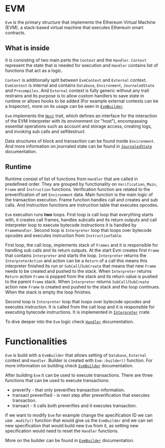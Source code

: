 # EVM

`Evm` is the primary structure that implements the Ethereum Virtual Machine (EVM), a stack-based virtual machine that executes Ethereum smart contracts.

## What is inside

It is consisting of two main parts the `Context` and the `Handler`. `Context` represent the state that is needed for execution and `Handler` contains list of functions that act as a logic.

`Context` is additionally split between `EvmContext` and `External` context. `EvmContext` is internal and contains `Database`, `Environment`, `JournaledState` and `Precompiles`. And `External` context is fully generic without any trait restrains and its purpose is to allow custom handlers to save state in runtime or allows hooks to be added (For example external contexts can be a Inspector), more on its usage can be seen in [`EvmBuilder`](./builder.md).

`Evm` implements the [`Host`](./../interpreter/host.md) trait, which defines an interface for the interaction of the EVM Interpreter with its environment (or "host"), encompassing essential operations such as account and storage access, creating logs, and invoking sub calls and selfdestruct.

Data structures of block and transaction can be found inside `Environment`. And more information on journaled state can be found in [`JournaledState`](../revm_journaled_state/journaled_state.md) documentation.

## Runtime

Runtime consist of list of functions from `Handler` that are called in predefined order. They are grouped by functionality on `Verification`, `Main`, `Frame` and `Instruction` functions. Verification function are related to the preverification of set `Environment` data. Main function is the main logic of the transaction execution. Frame function handles call and creates and sub calls. And Instruction functions are instruction table that executes opcodes.

`Evm` execution runs **two** loops. First loop is call loop that everything starts with, it creates call frames, handles subcalls and its return outputs and call Interpreter loop to execute bytecode instructions it is handled by `FrameHandler`. Second loop is `Interpreter` loop that loops over bytecode opcodes and executes instruction from `InstructionTable`.

First loop, the call loop, implements stack of `Frames` and it is responsible for handling sub calls and its return outputs. At the start Evm creates first `Frame` that contains `Interpreter` and starts the loop. `Interpreter` returns the `InterpreterAction` and action can be a `Return` of a call this means this interpreter finished its run or `SubCall`/`SubCreate` that means that new `Frame` needs to be created and pushed to the stack. When `Interpreter` returns `Return` action `Frame` is popped from the stack and its return value is pushed to the parent `Frame` stack. When `Interpreter` returns `SubCall`/`SubCreate` action new `Frame` is created and pushed to the stack and the loop continues. When the stack is empty the loop finishes.

Second loop is `Interpreter` loop that loops over bytecode opcodes and executes instruction. It is called from the call loop and it is responsible for executing bytecode instructions. It is implemented in [`Interpreter`](../revm_interpreter/interpreter.md) crate.

To dive deeper into the `Evm` logic  check [`Handler`](../handler.md) documentation.

# Functionalities

`Evm` is build with a `EvmBuilder` that allows setting of `Database`, `External` context and `Handler`. Builder is created with `Evm::builder()` function. For more information on building check [`EvmBuilder`](./builder.md) documentation.

After building `Evm` it can be used to execute transactions. There are three functions that can be used to execute transactions:
* preverify - that only preverifies transaction information.
* transact preverified - is next step after preverification that executes transaction.
* transact - it calls both preverifies and it executes transaction.

If we want to modify `Evm` for example change the specification ID we can use `.modify()` function that would give us the `EvmBuilder` and we can set new specification that would build new `Evm` from it, as setting new specification would need to reset the `Handler` functions.

More on the builder can be found in [`EvmBuilder`](./builder.md) documentation. 